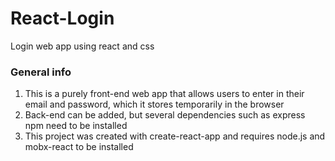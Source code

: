 # React-Login 
Login web app using react and css
<a name="general-info"></a>
### General info
1) This is a purely front-end web app that allows users to enter in their email and password, which it stores temporarily in the browser
2) Back-end can be added, but several dependencies such as express npm need to be installed
3) This project was created with create-react-app and requires node.js and mobx-react to be installed

